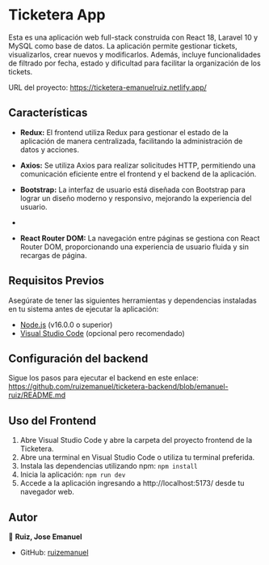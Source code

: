 # Ticketera App

Esta es una aplicación web full-stack construida con React 18, Laravel 10 y MySQL como base de datos. La aplicación permite gestionar tickets, visualizarlos, crear nuevos y modificarlos. Además, incluye funcionalidades de filtrado por fecha, estado y dificultad para facilitar la organización de los tickets.

URL del proyecto: https://ticketera-emanuelruiz.netlify.app/

## Características

- **Redux:** El frontend utiliza Redux para gestionar el estado de la aplicación de manera centralizada, facilitando la administración de datos y acciones.

- **Axios:** Se utiliza Axios para realizar solicitudes HTTP, permitiendo una comunicación eficiente entre el frontend y el backend de la aplicación.

- **Bootstrap:** La interfaz de usuario está diseñada con Bootstrap para lograr un diseño moderno y responsivo, mejorando la experiencia del usuario.
- 
- **React Router DOM:** La navegación entre páginas se gestiona con React Router DOM, proporcionando una experiencia de usuario fluida y sin recargas de página.


## Requisitos Previos 

Asegúrate de tener las siguientes herramientas y dependencias instaladas en tu sistema antes de ejecutar la aplicación: 

- [Node.js](https://nodejs.org/) (v16.0.0 o superior)
- [Visual Studio Code](https://code.visualstudio.com/download) (opcional pero recomendado)

## Configuración del backend 
Sigue los pasos para ejecutar el backend en este enlace: https://github.com/ruizemanuel/ticketera-backend/blob/emanuel-ruiz/README.md


## Uso del Frontend  

1. Abre Visual Studio Code y abre la carpeta del proyecto frontend de la Ticketera.
2. Abre una terminal en Visual Studio Code o utiliza tu terminal preferida.
3. Instala las dependencias utilizando npm:
`npm install`
4. Inicia la aplicación:
`npm run dev`
5. Accede a la aplicación ingresando a http://localhost:5173/ desde tu navegador web.


## Autor

👤 **Ruiz, Jose Emanuel**

* GitHub: [ruizemanuel](https://github.com/ruizemanuel)
